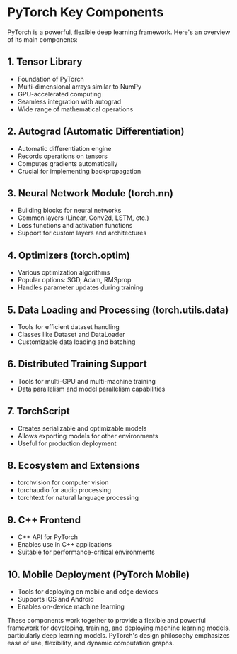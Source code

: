 # PyTorch Key Components

PyTorch is a powerful, flexible deep learning framework. Here's an overview of its main components:

## 1. Tensor Library
- Foundation of PyTorch
- Multi-dimensional arrays similar to NumPy
- GPU-accelerated computing
- Seamless integration with autograd
- Wide range of mathematical operations

## 2. Autograd (Automatic Differentiation)
- Automatic differentiation engine
- Records operations on tensors
- Computes gradients automatically
- Crucial for implementing backpropagation

## 3. Neural Network Module (torch.nn)
- Building blocks for neural networks
- Common layers (Linear, Conv2d, LSTM, etc.)
- Loss functions and activation functions
- Support for custom layers and architectures

## 4. Optimizers (torch.optim)
- Various optimization algorithms
- Popular options: SGD, Adam, RMSprop
- Handles parameter updates during training

## 5. Data Loading and Processing (torch.utils.data)
- Tools for efficient dataset handling
- Classes like Dataset and DataLoader
- Customizable data loading and batching

## 6. Distributed Training Support
- Tools for multi-GPU and multi-machine training
- Data parallelism and model parallelism capabilities

## 7. TorchScript
- Creates serializable and optimizable models
- Allows exporting models for other environments
- Useful for production deployment

## 8. Ecosystem and Extensions
- torchvision for computer vision
- torchaudio for audio processing
- torchtext for natural language processing

## 9. C++ Frontend
- C++ API for PyTorch
- Enables use in C++ applications
- Suitable for performance-critical environments

## 10. Mobile Deployment (PyTorch Mobile)
- Tools for deploying on mobile and edge devices
- Supports iOS and Android
- Enables on-device machine learning

These components work together to provide a flexible and powerful framework for developing, training, and deploying machine learning models, particularly deep learning models. PyTorch's design philosophy emphasizes ease of use, flexibility, and dynamic computation graphs.

